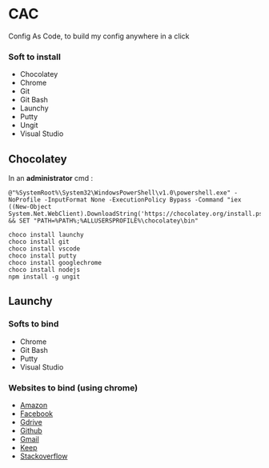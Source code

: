 # CAC
Config As Code, to build my config anywhere in a click

### Soft to install 
* Chocolatey
* Chrome
* Git
* Git Bash
* Launchy
* Putty
* Ungit
* Visual Studio

## Chocolatey
In an **administrator** cmd :
```
@"%SystemRoot%\System32\WindowsPowerShell\v1.0\powershell.exe" -NoProfile -InputFormat None -ExecutionPolicy Bypass -Command "iex ((New-Object System.Net.WebClient).DownloadString('https://chocolatey.org/install.ps1'))" && SET "PATH=%PATH%;%ALLUSERSPROFILE%\chocolatey\bin"

choco install launchy
choco install git
choco install vscode
choco install putty
choco install googlechrome
choco install nodejs
npm install -g ungit
```
## Launchy
### Softs to bind
* Chrome
* Git Bash
* Putty
* Visual Studio

### Websites to bind (using chrome)
* [Amazon](https://www.amazon.fr/)
* [Facebook](https://www.facebook.com/)
* [Gdrive](https://www.google.com/drive/)
* [Github](https://github.com/)
* [Gmail](https://mail.google.com/)
* [Keep](http://keep.google.com)
* [Stackoverflow](https://stackoverflow.com)


